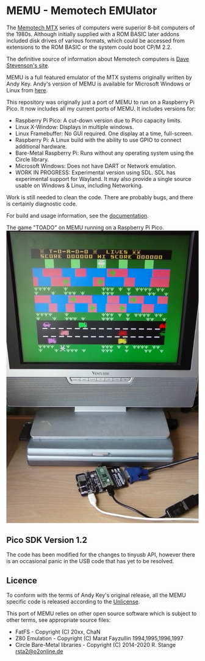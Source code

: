 # MEMU - Memotech EMUlator

The [Memotech MTX](https://en.wikipedia.org/wiki/Memotech_MTX) series of computers were superior
8-bit computers of the 1980s. Although initially supplied with a ROM BASIC later addons included
disk drives of various formats, which could be accessed from extensions to the ROM BASIC or the
system could boot CP/M 2.2.

The definitive source of information about Memotech computers is
[Dave Stevenson's site](http://primrosebank.net/computers/mtx/mtx512.htm).

MEMU is a full featured emulator of the MTX systems originally written by
Andy Key. Andy's version of MEMU is available for Microsoft Windows or Linux from
[here](http://www.nyangau.org/memu/memu.htm).

This repository was originally just a port of MEMU to run on a Raspberry Pi Pico.
It now includes all my current ports of MEMU. It includes versions for:

* Raspberry Pi Pico: A cut-down version due to Pico capacity limits.
* Linux X-Window: Displays in multiple windows.
* Linux Framebuffer: No GUI required. One display at a time, full-screen.
* Raspberry Pi: A Linux build with the ability to use GPIO to connect additional hardware.
* Bare-Metal Raspberry Pi: Runs without any operating system using the Circle library.
* Microsoft Windows: Does not have DART or Network emulation.
* WORK IN PROGRESS: Experimental version using SDL. SDL has experimental support for Wayland.
  It may also provide a single source usable on Windows & Linux, including Networking.

Work is still needed to clean the code. There are probably bugs, and there is certainly
diagnostic code.

For build and usage information, see the [documentation](https://memotech-bill.github.io/MEMU/#Build-RPi).

The game "TOADO" on MEMU running on a Raspberry Pi Pico.
![MEMU on a Pico](docs/MEMU_Pico.jpg)

## Pico SDK Version 1.2

The code has been modified for the changes to tinyusb API, however there is an occasional
panic in the USB code that has yet to be resolved.

## Licence

To conform with the terms of Andy Key's original release, all the MEMU specific code is
released according to the [Unlicense](https://unlicense.org/).

This port of MEMU relies on other open source software which is subject to other terms,
see appropriate source files:

* FatFS - Copyright (C) 20xx, ChaN
* Z80 Emulation - Copyright (C) Marat Fayzullin 1994,1995,1996,1997
* Circle Bare-Metal libraries - Copyright (C) 2014-2020  R. Stange <rsta2@o2online.de>
